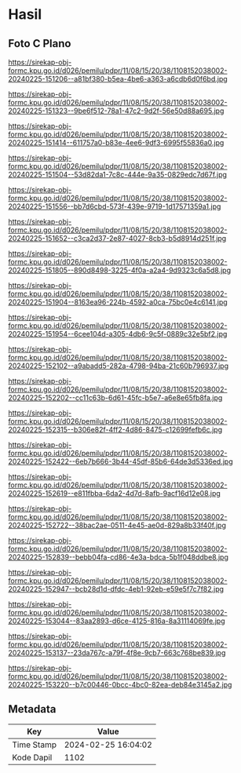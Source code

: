 # Hasil

## Foto C Plano

https://sirekap-obj-formc.kpu.go.id/d026/pemilu/pdpr/11/08/15/20/38/1108152038002-20240225-151206--a81bf380-b5ea-4be6-a363-a6cdb6d0f6bd.jpg

https://sirekap-obj-formc.kpu.go.id/d026/pemilu/pdpr/11/08/15/20/38/1108152038002-20240225-151323--9be6f512-78a1-47c2-9d2f-56e50d88a695.jpg

https://sirekap-obj-formc.kpu.go.id/d026/pemilu/pdpr/11/08/15/20/38/1108152038002-20240225-151414--611757a0-b83e-4ee6-9df3-6995f55836a0.jpg

https://sirekap-obj-formc.kpu.go.id/d026/pemilu/pdpr/11/08/15/20/38/1108152038002-20240225-151504--53d82da1-7c8c-444e-9a35-0829edc7d67f.jpg

https://sirekap-obj-formc.kpu.go.id/d026/pemilu/pdpr/11/08/15/20/38/1108152038002-20240225-151556--bb7d6cbd-573f-439e-9719-1d17571359a1.jpg

https://sirekap-obj-formc.kpu.go.id/d026/pemilu/pdpr/11/08/15/20/38/1108152038002-20240225-151652--c3ca2d37-2e87-4027-8cb3-b5d8914d251f.jpg

https://sirekap-obj-formc.kpu.go.id/d026/pemilu/pdpr/11/08/15/20/38/1108152038002-20240225-151805--890d8498-3225-4f0a-a2a4-9d9323c6a5d8.jpg

https://sirekap-obj-formc.kpu.go.id/d026/pemilu/pdpr/11/08/15/20/38/1108152038002-20240225-151904--8163ea96-224b-4592-a0ca-75bc0e4c6141.jpg

https://sirekap-obj-formc.kpu.go.id/d026/pemilu/pdpr/11/08/15/20/38/1108152038002-20240225-151954--6cee104d-a305-4db6-9c5f-0889c32e5bf2.jpg

https://sirekap-obj-formc.kpu.go.id/d026/pemilu/pdpr/11/08/15/20/38/1108152038002-20240225-152102--a9abadd5-282a-4798-94ba-21c60b796937.jpg

https://sirekap-obj-formc.kpu.go.id/d026/pemilu/pdpr/11/08/15/20/38/1108152038002-20240225-152202--cc11c63b-6d61-45fc-b5e7-a6e8e65fb8fa.jpg

https://sirekap-obj-formc.kpu.go.id/d026/pemilu/pdpr/11/08/15/20/38/1108152038002-20240225-152315--b306e82f-4ff2-4d86-8475-c12699fefb6c.jpg

https://sirekap-obj-formc.kpu.go.id/d026/pemilu/pdpr/11/08/15/20/38/1108152038002-20240225-152422--6eb7b666-3b44-45df-85b6-64de3d5336ed.jpg

https://sirekap-obj-formc.kpu.go.id/d026/pemilu/pdpr/11/08/15/20/38/1108152038002-20240225-152619--e811fbba-6da2-4d7d-8afb-9acf16d12e08.jpg

https://sirekap-obj-formc.kpu.go.id/d026/pemilu/pdpr/11/08/15/20/38/1108152038002-20240225-152722--38bac2ae-0511-4e45-ae0d-829a8b33f40f.jpg

https://sirekap-obj-formc.kpu.go.id/d026/pemilu/pdpr/11/08/15/20/38/1108152038002-20240225-152839--bebb04fa-cd86-4e3a-bdca-5b1f048ddbe8.jpg

https://sirekap-obj-formc.kpu.go.id/d026/pemilu/pdpr/11/08/15/20/38/1108152038002-20240225-152947--bcb28d1d-dfdc-4eb1-92eb-e59e5f7c7f82.jpg

https://sirekap-obj-formc.kpu.go.id/d026/pemilu/pdpr/11/08/15/20/38/1108152038002-20240225-153044--83aa2893-d6ce-4125-816a-8a31114069fe.jpg

https://sirekap-obj-formc.kpu.go.id/d026/pemilu/pdpr/11/08/15/20/38/1108152038002-20240225-153137--23da767c-a79f-4f8e-9cb7-663c768be839.jpg

https://sirekap-obj-formc.kpu.go.id/d026/pemilu/pdpr/11/08/15/20/38/1108152038002-20240225-153220--b7c00446-0bcc-4bc0-82ea-deb84e3145a2.jpg


## Metadata

| Key        | Value               |
| ---------- | ------------------- |
| Time Stamp | 2024-02-25 16:04:02 |
| Kode Dapil | 1102                |



